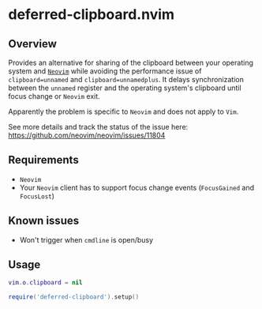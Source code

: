 # deferred-clipboard.nvim

## Overview

Provides an alternative for sharing of the clipboard between your operating system and [`Neovim`](https://neovim.io) while avoiding the performance issue of `clipboard=unnamed` and `clipboard=unnamedplus`. It delays synchronization between the `unnamed` register and the operating system's clipboard until focus change or `Neovim` exit.

Apparently the problem is specific to `Neovim` and does not apply to `Vim`.

See more details and track the status of the issue here: https://github.com/neovim/neovim/issues/11804

## Requirements

- `Neovim`
- Your `Neovim` client has to support focus change events (`FocusGained` and `FocusLost`)

## Known issues

- Won't trigger when `cmdline` is open/busy

## Usage

```lua
vim.o.clipboard = nil

require('deferred-clipboard').setup()
```
